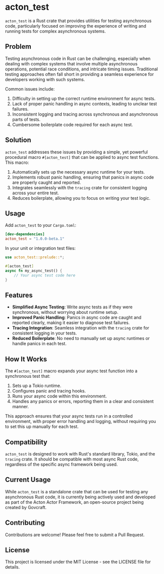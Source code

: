 # acton_test

`acton_test` is a Rust crate that provides utilities for testing asynchronous code, particularly focused on improving
the experience of writing and running tests for complex asynchronous systems.

## Problem

Testing asynchronous code in Rust can be challenging, especially when dealing with complex systems that involve multiple
asynchronous operations, potential race conditions, and intricate timing issues. Traditional testing approaches often
fall short in providing a seamless experience for developers working with such systems.

Common issues include:

1. Difficulty in setting up the correct runtime environment for async tests.
2. Lack of proper panic handling in async contexts, leading to unclear test failures.
3. Inconsistent logging and tracing across synchronous and asynchronous parts of tests.
4. Cumbersome boilerplate code required for each async test.

## Solution

`acton_test` addresses these issues by providing a simple, yet powerful procedural macro `#[acton_test]` that can be
applied to async test functions. This macro:

1. Automatically sets up the necessary async runtime for your tests.
2. Implements robust panic handling, ensuring that panics in async code are properly caught and reported.
3. Integrates seamlessly with the `tracing` crate for consistent logging across your entire test.
4. Reduces boilerplate, allowing you to focus on writing your test logic.

## Usage

Add `acton_test` to your `Cargo.toml`:

```toml
[dev-dependencies]
acton_test = "1.0.0-beta.1"
```

In your unit or integration test files:

```rust
use acton_test::prelude::*;

#[acton_test]
async fn my_async_test() {
    // Your async test code here
}
```

## Features

* **Simplified Async Testing**: Write async tests as if they were synchronous, without worrying about runtime setup.
* **Improved Panic Handling**: Panics in async code are caught and reported clearly, making it easier to diagnose test
  failures.
* **Tracing Integration**: Seamless integration with the `tracing` crate for consistent logging in your tests.
* **Reduced Boilerplate**: No need to manually set up async runtimes or handle panics in each test.

## How It Works

The `#[acton_test]` macro expands your async test function into a synchronous test that:

1. Sets up a Tokio runtime.
2. Configures panic and tracing hooks.
3. Runs your async code within this environment.
4. Handles any panics or errors, reporting them in a clear and consistent manner.

This approach ensures that your async tests run in a controlled environment, with proper error handling and logging,
without requiring you to set this up manually for each test.

## Compatibility

`acton_test` is designed to work with Rust's standard library, Tokio, and the `tracing` crate. It should be compatible
with most async Rust code, regardless of the specific async framework being used.

## Current Usage

While `acton_test` is a standalone crate that can be used for testing any asynchronous Rust code, it is currently being
actively used and developed as part of the Acton Actor Framework, an open-source project being created by Govcraft.

## Contributing

Contributions are welcome! Please feel free to submit a Pull Request.

## License

This project is licensed under the MIT License - see the LICENSE file for details.